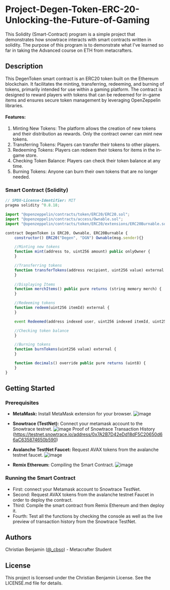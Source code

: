 # Project-Degen-Token-ERC-20-Unlocking-the-Future-of-Gaming
This Solidity (Smart-Contract) program is a simple project that demonstrates how snowtrace interacts with smart contracts written in solidity. The purpose of this program is to demonstrate what I've learned so far in taking the Advanced course on ETH from metacrafters.
## Description
This DegenToken smart contract is an ERC20 token built on the Ethereum blockchain. It facilitates the minting, transferring, redeeming, and burning of tokens, primarily intended for use within a gaming platform. The contract is designed to reward players with tokens that can be redeemed for in-game items and ensures secure token management by leveraging OpenZeppelin libraries.
#### Features:
1. Minting New Tokens: The platform allows the creation of new tokens and their distribution as rewards. Only the contract owner can mint new tokens.
2. Transferring Tokens: Players can transfer their tokens to other players.
3. Redeeming Tokens: Players can redeem their tokens for items in the in-game store.
4. Checking Token Balance: Players can check their token balance at any time.
5. Burning Tokens: Anyone can burn their own tokens that are no longer needed.

### Smart Contract (Solidity)
```javascript
// SPDX-License-Identifier: MIT
pragma solidity ^0.8.18;

import "@openzeppelin/contracts/token/ERC20/ERC20.sol";
import "@openzeppelin/contracts/access/Ownable.sol";
import "@openzeppelin/contracts/token/ERC20/extensions/ERC20Burnable.sol";

contract DegenToken is ERC20, Ownable, ERC20Burnable {
    constructor() ERC20("Degen", "DGN") Ownable(msg.sender){}

    //Minting new tokens
    function mint(address to, uint256 amount) public onlyOwner {
    }

    //Transferring tokens
    function transferTokens(address recipient, uint256 value) external {
    }
    
    //Displaying Items
    function merchItems() public pure returns (string memory merch) {
    }

    //Redeeming tokens
    function redeem(uint256 itemId) external {
    }

    event Redeemed(address indexed user, uint256 indexed itemId, uint256 cost);

    //Checking token balance
    }

    //Burning tokens
    function burnTokens(uint256 value) external {
    }

    function decimals() override public pure returns (uint8) {
    }
}
```
## Getting Started
### Prerequisites
- **MetaMask:** Install MetaMask extension for your browser.
![image](https://github.com/user-attachments/assets/3c21708b-ef51-4d7f-8b5f-f48c6f8fda2b)

- **Snowtrace (TestNet):** Connect your metamask account to the Snowtrace testnet.
![image](https://github.com/user-attachments/assets/648be679-1ea9-46c1-a781-50b57114137d)
Proof of Snowtrace Transaction History (https://testnet.snowtrace.io/address/0x7A2B7D42eDd18dF5C20650d66aC635874650b590)

- **Avalanche TestNet Faucet:** Request AVAX tokens from the avalanche testnet faucet.
![image](https://github.com/user-attachments/assets/ae801c9c-159c-4891-9f17-ae949b082789)

- **Remix Ethereum:** Compiling the Smart Contract.
![image](https://github.com/user-attachments/assets/872af9d8-5ecf-47dc-9a36-2f7197565be6)

### Running the Smart Contract
- First: connect your Metamask account to Snowtrace TestNet.
- Second: Request AVAX tokens from the avalanche testnet Faucet in order to deploy the contract.
- Third: Compile the smart contract from Remix Ethereum and then deploy it.
- Fourth: Test all the functions by checking the console as well as the live preview of transaction history from the Snowtrace TestNet.

## Authors
Christian Benjamin ([@_cbso](https://x.com/cbso_)) - Metacrafter Student
## License
This project is licensed under the Christian Benjamin License. See the LICENSE.md file for details.
